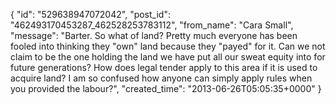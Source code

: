  {
   "id": "529638947072042",
   "post_id": "462493170453287_462528253783112",
   "from_name": "Cara Small",
   "message": "Barter. So what of land? Pretty much everyone has been fooled into thinking they \"own\" land because they \"payed\" for it. Can we not claim to be the one holding the land we have put all our sweat equity into for future generations? How does legal tender apply to this area if it is used to acquire land? I am so confused how anyone can simply apply rules when you provided the labour?",
   "created_time": "2013-06-26T05:05:35+0000"
 }
